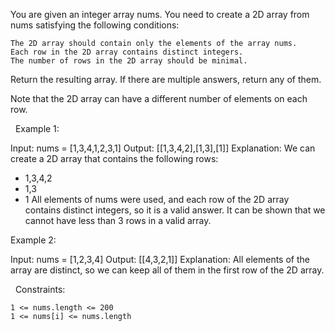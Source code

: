 You are given an integer array nums. You need to create a 2D array from nums satisfying the following conditions:


	The 2D array should contain only the elements of the array nums.
	Each row in the 2D array contains distinct integers.
	The number of rows in the 2D array should be minimal.


Return the resulting array. If there are multiple answers, return any of them.

Note that the 2D array can have a different number of elements on each row.

 
Example 1:

Input: nums = [1,3,4,1,2,3,1]
Output: [[1,3,4,2],[1,3],[1]]
Explanation: We can create a 2D array that contains the following rows:
- 1,3,4,2
- 1,3
- 1
All elements of nums were used, and each row of the 2D array contains distinct integers, so it is a valid answer.
It can be shown that we cannot have less than 3 rows in a valid array.

Example 2:

Input: nums = [1,2,3,4]
Output: [[4,3,2,1]]
Explanation: All elements of the array are distinct, so we can keep all of them in the first row of the 2D array.


 
Constraints:


	1 <= nums.length <= 200
	1 <= nums[i] <= nums.length

